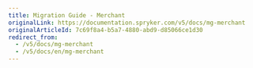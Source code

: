 ```yaml
---
title: Migration Guide - Merchant
originalLink: https://documentation.spryker.com/v5/docs/mg-merchant
originalArticleId: 7c69f8a4-b5a7-4880-abd9-d85066ce1d30
redirect_from:
  - /v5/docs/mg-merchant
  - /v5/docs/en/mg-merchant
---
```



